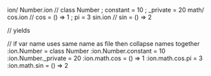 
ion/
    Number.ion  //  class Number ; constant = 10 ; _private = 20
    math/
        cos.ion //  cos = () => 1 ; pi = 3
        sin.ion //  sin = () => 2

//  yields

//  if var name uses same name as file then collapse names together
:ion.Number = class Number
:ion.Number.constant = 10
:ion.Number._private = 20
:ion.math.cos = () => 1
:ion.math.cos.pi = 3
:ion.math.sin = () => 2
